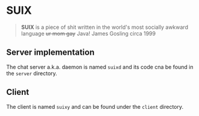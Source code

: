 # SUIX

> **SUIX** is a piece of shit written in the world's most socially awkward language ~~ur mom gay~~ Java!
James Gosling circa 1999


## Server implementation

The chat server a.k.a. daemon is named `suixd` and its code cna be found in the `server` directory.

## Client

The client is named `suixy` and can be found under the `client` directory.
